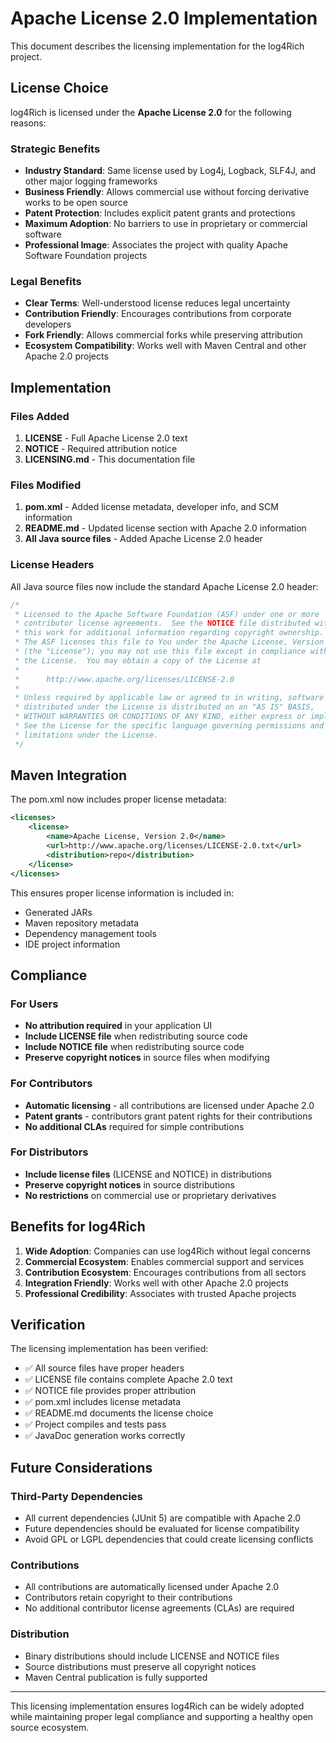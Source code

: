 # Apache License 2.0 Implementation

This document describes the licensing implementation for the log4Rich project.

## License Choice

log4Rich is licensed under the **Apache License 2.0** for the following reasons:

### Strategic Benefits
- **Industry Standard**: Same license used by Log4j, Logback, SLF4J, and other major logging frameworks
- **Business Friendly**: Allows commercial use without forcing derivative works to be open source
- **Patent Protection**: Includes explicit patent grants and protections
- **Maximum Adoption**: No barriers to use in proprietary or commercial software
- **Professional Image**: Associates the project with quality Apache Software Foundation projects

### Legal Benefits
- **Clear Terms**: Well-understood license reduces legal uncertainty
- **Contribution Friendly**: Encourages contributions from corporate developers
- **Fork Friendly**: Allows commercial forks while preserving attribution
- **Ecosystem Compatibility**: Works well with Maven Central and other Apache 2.0 projects

## Implementation

### Files Added
1. **LICENSE** - Full Apache License 2.0 text
2. **NOTICE** - Required attribution notice
3. **LICENSING.md** - This documentation file

### Files Modified
1. **pom.xml** - Added license metadata, developer info, and SCM information
2. **README.md** - Updated license section with Apache 2.0 information
3. **All Java source files** - Added Apache License 2.0 header

### License Headers
All Java source files now include the standard Apache License 2.0 header:

```java
/*
 * Licensed to the Apache Software Foundation (ASF) under one or more
 * contributor license agreements.  See the NOTICE file distributed with
 * this work for additional information regarding copyright ownership.
 * The ASF licenses this file to You under the Apache License, Version 2.0
 * (the "License"); you may not use this file except in compliance with
 * the License.  You may obtain a copy of the License at
 *
 *      http://www.apache.org/licenses/LICENSE-2.0
 *
 * Unless required by applicable law or agreed to in writing, software
 * distributed under the License is distributed on an "AS IS" BASIS,
 * WITHOUT WARRANTIES OR CONDITIONS OF ANY KIND, either express or implied.
 * See the License for the specific language governing permissions and
 * limitations under the License.
 */
```

## Maven Integration

The pom.xml now includes proper license metadata:

```xml
<licenses>
    <license>
        <name>Apache License, Version 2.0</name>
        <url>http://www.apache.org/licenses/LICENSE-2.0.txt</url>
        <distribution>repo</distribution>
    </license>
</licenses>
```

This ensures proper license information is included in:
- Generated JARs
- Maven repository metadata
- Dependency management tools
- IDE project information

## Compliance

### For Users
- **No attribution required** in your application UI
- **Include LICENSE file** when redistributing source code
- **Include NOTICE file** when redistributing source code
- **Preserve copyright notices** in source files when modifying

### For Contributors
- **Automatic licensing** - all contributions are licensed under Apache 2.0
- **Patent grants** - contributors grant patent rights for their contributions
- **No additional CLAs** required for simple contributions

### For Distributors
- **Include license files** (LICENSE and NOTICE) in distributions
- **Preserve copyright notices** in source distributions
- **No restrictions** on commercial use or proprietary derivatives

## Benefits for log4Rich

1. **Wide Adoption**: Companies can use log4Rich without legal concerns
2. **Commercial Ecosystem**: Enables commercial support and services
3. **Contribution Ecosystem**: Encourages contributions from all sectors
4. **Integration Friendly**: Works well with other Apache 2.0 projects
5. **Professional Credibility**: Associates with trusted Apache projects

## Verification

The licensing implementation has been verified:
- ✅ All source files have proper headers
- ✅ LICENSE file contains complete Apache 2.0 text
- ✅ NOTICE file provides proper attribution
- ✅ pom.xml includes license metadata
- ✅ README.md documents the license choice
- ✅ Project compiles and tests pass
- ✅ JavaDoc generation works correctly

## Future Considerations

### Third-Party Dependencies
- All current dependencies (JUnit 5) are compatible with Apache 2.0
- Future dependencies should be evaluated for license compatibility
- Avoid GPL or LGPL dependencies that could create licensing conflicts

### Contributions
- All contributions are automatically licensed under Apache 2.0
- Contributors retain copyright to their contributions
- No additional contributor license agreements (CLAs) are required

### Distribution
- Binary distributions should include LICENSE and NOTICE files
- Source distributions must preserve all copyright notices
- Maven Central publication is fully supported

---

This licensing implementation ensures log4Rich can be widely adopted while maintaining proper legal compliance and supporting a healthy open source ecosystem.